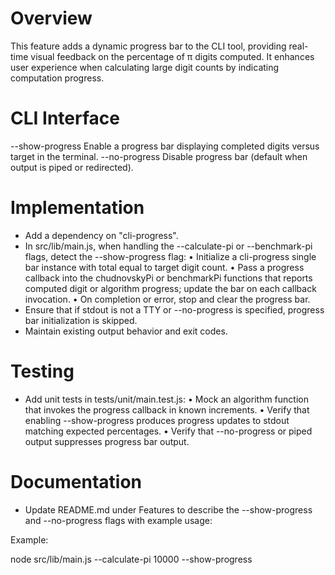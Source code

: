 # Overview

This feature adds a dynamic progress bar to the CLI tool, providing real-time visual feedback on the percentage of π digits computed. It enhances user experience when calculating large digit counts by indicating computation progress.

# CLI Interface

--show-progress
    Enable a progress bar displaying completed digits versus target in the terminal.
--no-progress
    Disable progress bar (default when output is piped or redirected).

# Implementation

- Add a dependency on "cli-progress".
- In src/lib/main.js, when handling the --calculate-pi or --benchmark-pi flags, detect the --show-progress flag:
  • Initialize a cli-progress single bar instance with total equal to target digit count.
  • Pass a progress callback into the chudnovskyPi or benchmarkPi functions that reports computed digit or algorithm progress; update the bar on each callback invocation.
  • On completion or error, stop and clear the progress bar.
- Ensure that if stdout is not a TTY or --no-progress is specified, progress bar initialization is skipped.
- Maintain existing output behavior and exit codes.

# Testing

- Add unit tests in tests/unit/main.test.js:
  • Mock an algorithm function that invokes the progress callback in known increments.
  • Verify that enabling --show-progress produces progress updates to stdout matching expected percentages.
  • Verify that --no-progress or piped output suppresses progress bar output.

# Documentation

- Update README.md under Features to describe the --show-progress and --no-progress flags with example usage:

Example:

node src/lib/main.js --calculate-pi 10000 --show-progress
